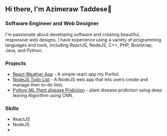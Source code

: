 
## Hi there, I'm  Azimeraw Taddese👋
### Software Engineer and Web Designer

I'm passionate about developing software and creating beautiful, responsive web designs. I have experience using a variety of programming languages and tools, including ReactJS, NodeJS, C++, PHP, Bootstrap, Java, and Python.

### Projects

- [React Weather App](https://github.com/jonsebking/react-weather-app) - A simple react app my Porfoil.
- [NodeJS Todo List](https://github.com/jonsebking/node-todo-list) - A NodeJS web app that lets users create and manage their to-do lists.
- [Python ML Plant disease Pridiction](https://github.com/jonsebking/python-blackjack) - plant disease pridiction using deep learing Algorithm using CNN.

### Skills

- ReactJS
- NodeJS
-
